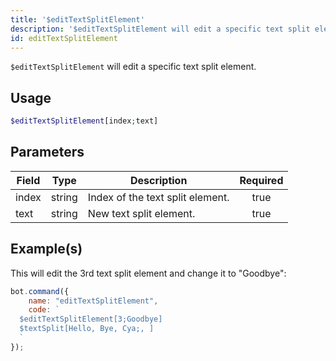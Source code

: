 ```yaml
---
title: '$editTextSplitElement'
description: '$editTextSplitElement will edit a specific text split element.'
id: editTextSplitElement
---
```


`$editTextSplitElement` will edit a specific text split element.

## Usage

```php
$editTextSplitElement[index;text]
```

## Parameters

| Field | Type   | Description                      | Required |
| ----- | ------ | -------------------------------- |:--------:|
| index | string | Index of the text split element. |   true   |
| text  | string | New text split element.          |   true   |

## Example(s)

This will edit the 3rd text split element and change it to "Goodbye":

```javascript
bot.command({
    name: "editTextSplitElement",
    code: `
  $editTextSplitElement[3;Goodbye]
  $textSplit[Hello, Bye, Cya;, ]
  `
});
```